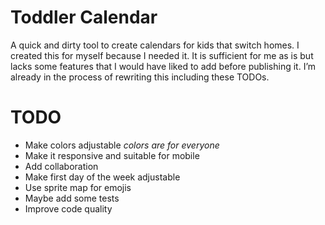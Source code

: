 # Toddler Calendar

A quick and dirty tool to create calendars for kids that switch homes. I created this for myself because I needed it. It is sufficient for me as is but lacks some features that I would have liked to add before publishing it. I’m already in the process of rewriting this including these TODOs.

# TODO

- Make colors adjustable _colors are for everyone_
- Make it responsive and suitable for mobile
- Add collaboration
- Make first day of the week adjustable
- Use sprite map for emojis
- Maybe add some tests
- Improve code quality
